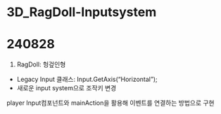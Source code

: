 # 3D_RagDoll-Inputsystem
# 240828
1. RagDoll: 헝겊인형
- Legacy Input 클래스: Input.GetAxis(“Horizontal”);
- 새로운 input system으로 조작키 변경

player Input컴포넌트와 mainAction을 활용해 이벤트를 연결하는 방법으로 구현